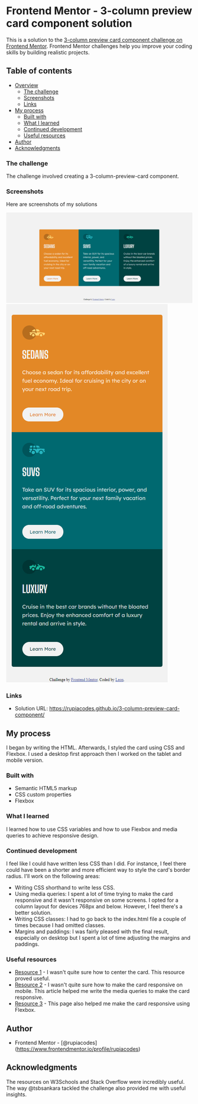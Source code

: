 # Frontend Mentor - 3-column preview card component solution

This is a solution to the [3-column preview card component challenge on Frontend Mentor](https://www.frontendmentor.io/challenges/3column-preview-card-component-pH92eAR2-). Frontend Mentor challenges help you improve your coding skills by building realistic projects.

## Table of contents

- [Overview](#overview)
  - [The challenge](#the-challenge)
  - [Screenshots](#screenshots)
  - [Links](#links)
- [My process](#my-process)
  - [Built with](#built-with)
  - [What I learned](#what-i-learned)
  - [Continued development](#continued-development)
  - [Useful resources](#useful-resources)
- [Author](#author)
- [Acknowledgments](#acknowledgments)

### The challenge

The challenge involved creating a 3-column-preview-card component.

### Screenshots

Here are screenshots of my solutions

<!-- Desktop -->

<img src="/screenshot desktop.png" alt="">

<!-- Tablet and Mobile -->

<img src="/screenshot mobile.png" alt="">

### Links

- Solution URL: https://rupiacodes.github.io/3-column-preview-card-component/

## My process

I began by writing the HTML. Afterwards, I styled the card using CSS and Flexbox. I used a desktop first approach then I worked on the tablet and mobile version.

### Built with

- Semantic HTML5 markup
- CSS custom properties
- Flexbox

### What I learned

I learned how to use CSS variables and how to use Flexbox and media queries to achieve responsive design.

### Continued development

I feel like I could have written less CSS than I did. For instance, I feel there could have been a shorter and more efficient way to style the card's border radius. I'll work on the following areas:

- Writing CSS shorthand to write less CSS.
- Using media queries: I spent a lot of time trying to make the card responsive and it wasn't responsive on some screens. I opted for a column layout for devices 768px and below. However, I feel there's a better solution.
- Writing CSS classes: I had to go back to the index.html file a couple of times because I had omitted classes.
- Margins and paddings: I was fairly pleased with the final result, especially on desktop but I spent a lot of time adjusting the margins and paddings.

### Useful resources

- [Resource 1](https://stackoverflow.com/questions/31217268/center-div-on-the-middle-of-screen) - I wasn't quite sure how to center the card. This resource proved useful.
- [Resource 2](https://www.w3schools.com/css/css_rwd_mediaqueries.asp) - I wasn't quite sure how to make the card responsive on mobile. This article helped me write the media queries to make the card responsive.
- [Resource 3](https://stackoverflow.com/questions/30162103/change-flex-direction-on-wrap) - This page also helped me make the card responsive using Flexbox.

## Author

- Frontend Mentor - [@rupiacodes] (https://www.frontendmentor.io/profile/rupiacodes)

## Acknowledgments

The resources on W3Schools and Stack Overflow were incredibly useful. The way @tsbsankara tackled the challenge also provided me with useful insights.
